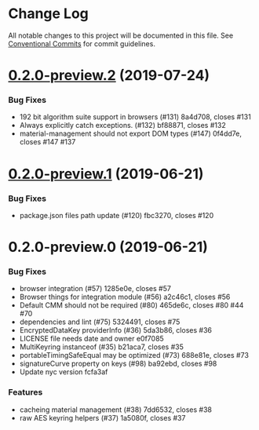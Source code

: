 # Change Log

All notable changes to this project will be documented in this file.
See [Conventional Commits](https://conventionalcommits.org) for commit guidelines.

# [0.2.0-preview.2](/compare/@aws-crypto/material-management@0.2.0-preview.1...@aws-crypto/material-management@0.2.0-preview.2) (2019-07-24)


### Bug Fixes

* 192 bit algorithm suite support in browsers (#131) 8a4d708, closes #131
* Always explicitly catch exceptions. (#132) bf88871, closes #132
* material-management should not export DOM types (#147) 0f4dd7e, closes #147 #137





# [0.2.0-preview.1](/compare/@aws-crypto/material-management@0.2.0-preview.0...@aws-crypto/material-management@0.2.0-preview.1) (2019-06-21)


### Bug Fixes

* package.json files path update (#120) fbc3270, closes #120





# 0.2.0-preview.0 (2019-06-21)


### Bug Fixes

* browser integration (#57) 1285e0e, closes #57
* Browser things for integration module (#56) a2c46c1, closes #56
* Default CMM should not be required (#80) 465de6c, closes #80 #44 #70
* dependencies and lint (#75) 5324491, closes #75
* EncryptedDataKey providerInfo (#36) 5da3b86, closes #36
* LICENSE file needs date and owner e0f7085
* MultiKeyring instanceof (#35) b21aca7, closes #35
* portableTimingSafeEqual may be optimized (#73) 688e81e, closes #73
* signatureCurve property on keys (#98) ba92ebd, closes #98
* Update nyc version fcfa3af


### Features

* cacheing material management (#38) 7dd6532, closes #38
* raw AES keyring helpers (#37) 1a5080f, closes #37
